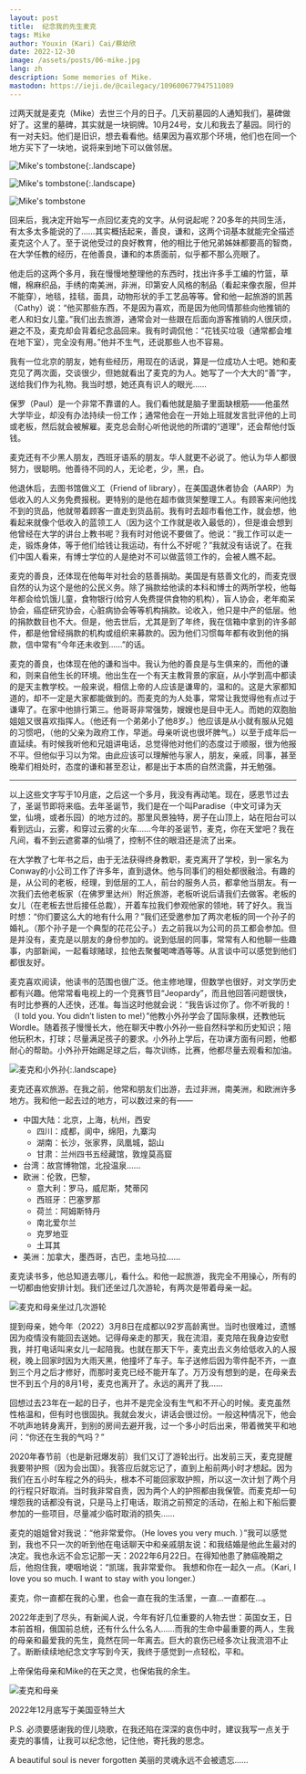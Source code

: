 ```yaml
---
layout: post
title:  纪念我的先生麦克
tags: Mike
author: Youxin (Kari) Cai/蔡幼欣
date: 2022-12-30
image: /assets/posts/06-mike.jpg
lang: zh
description: Some memories of Mike.
mastodon: https://ieji.de/@cailegacy/109600677947511089
---
```


过两天就是麦克（Mike）去世三个月的日子。几天前墓园的人通知我们，墓碑做好了。这里的墓碑，其实就是一块铜牌。10月24号，女儿和我去了墓园。同行的有一对夫妇。他们是旧识，想去看看他。结果因为喜欢那个环境，他们也在同一个地方买下了一块地，说将来到地下可以做邻居。

![Mike's tombstone](/assets/posts/mike-01.jpg){:.landscape}

![Mike's tombstone](/assets/posts/mike-02.jpg){:.landscape}

![Mike's tombstone](/assets/posts/mike-03.jpg)

回来后，我决定开始写一点回忆麦克的文字。从何说起呢？20多年的共同生活，有太多太多能说的了……其实概括起来，善良，谦和，这两个词基本就能完全描述麦克这个人了。至于说他受过的良好教育，他的相比于他兄弟姊妹都要高的智商，在大学任教的经历，在他善良，谦和的本质面前，似乎都不那么亮眼了。

他走后的这两个多月，我在慢慢地整理他的东西时，找出许多手工编的竹篮，草帽，棉麻织品，手绣的南美洲，非洲，印第安人风格的制品（看起来像衣服，但并不能穿），地毯，挂毯，面具，动物形状的手工艺品等等。曾和他一起旅游的凯茜（Cathy）说：“他买那些东西，不是因为喜欢，而是因为他同情那些向他推销的老人和妇女儿童。”我们出去旅游，通常会对一些跟在后面向游客推销的人很厌烦，避之不及，麦克却会背着纪念品回来。我有时调侃他：“花钱买垃圾（通常都会堆在地下室），完全没有用。”他并不生气，还说那些人也不容易。

我有一位北京的朋友，她有些经历，用现在的话说，算是一位成功人士吧。她和麦克见了两次面，交谈很少，但她就看出了麦克的为人。她写了一个大大的“善”字，送给我们作为礼物。我当时想，她还真有识人的眼光……

保罗（Paul）是一个非常不靠谱的人。我们看他就是脑子里面缺根筋——他虽然大学毕业，却没有办法持续一份工作；通常他会在一开始上班就发言批评他的上司或老板，然后就会被解雇。麦克总会耐心听他说他的所谓的“道理”，还会帮他付饭钱。

麦克还有不少黑人朋友，西班牙语系的朋友。华人就更不必说了。他认为华人都很努力，很聪明。他善待不同的人，无论老，少，黑，白。

他退休后，去图书馆做义工（Friend of library），在美国退休者协会（AARP）为低收入的人义务免费报税。更特别的是他在超市做货架整理工人。有顾客来问他找不到的货品，他就带着顾客一直走到货品前。我有时去超市看他工作，就会想，他看起来就像个低收入的蓝领工人（因为这个工作就是收入最低的），但是谁会想到他曾经在大学的讲台上教书呢？我有时对他说不要做了。他说：“我工作可以走一走，锻炼身体，等于他们给钱让我运动，有什么不好呢？”我就没有话说了。在我们中国人看来，有博士学位的人是绝对不可以做蓝领工作的，会被人瞧不起。

麦克的善良，还体现在他每年对社会的慈善捐助。美国是有慈善文化的，而麦克很自然的认为这个是他的公民义务。除了捐款给他读的本科和博士的两所学校，他每年都会给饥饿儿童，食物银行(给穷人免费提供食物的机构），盲人协会，老年痴呆协会，癌症研究协会，心脏病协会等等机构捐款。论收入，他只是中产的低层。他的捐款数目也不大。但是，他去世后，尤其是到了年终，我在信箱中拿到的许多邮件，都是他曾经捐款的机构或组织来募款的。因为他们习惯每年都有收到他的捐款，信中常有“今年还未收到……”的话。

麦克的善良，也体现在他的谦和当中。我认为他的善良是与生俱来的，而他的谦和，则来自他生长的环境。他出生在一个有天主教背景的家庭，从小学到高中都读的是天主教学校。一般来说，相信上帝的人应该是谦卑的，温和的。这是大家都知道的，却不一定是大家都能做到的。而麦克的为人处事，常常让我觉得他有点过于谦卑了。在家中他排行第三。他哥哥非常强势，嫂嫂也是目中无人。而她的双胞胎姐姐又很喜欢指挥人。（他还有一个弟弟小了他8岁。）他应该是从小就有服从兄姐的习惯吧，（他的父亲为政府工作，早逝。母亲听说也很坏脾气。）以至于成年后一直延续。有时候我听他和兄姐讲电话，总觉得他对他们的态度过于顺服，很为他报不平。但他似乎习以为常。由此应该可以理解他与家人，朋友，亲戚，同事，甚至晚辈们相处时，态度的谦和甚至忍让，都是出于本质的自然流露，并无勉强。

---

以上这些文字写于10月底，之后这一个多月，我没有再动笔。现在，感恩节过去了，圣诞节即将来临。去年圣诞节，我们是在一个叫Paradise（中文可译为天堂，仙境，或者乐园）的地方过的。那里风景独特，房子在山顶上，站在阳台可以看到远山，云雾，和穿过云雾的火车……今年的圣诞节，麦克，你在天堂吧？我在凡间，看不到云遮雾罩的仙境了，控制不住的眼泪还是流了出来。

在大学教了七年书之后，由于无法获得终身教职，麦克离开了学校，到一家名为Conway的小公司工作了许多年，直到退休。他与同事们的相处都很融洽。有趣的是，从公司的老板，经理，到低层的工人，前台的服务人员，都拿他当朋友。有一次我们去他老板家（在佛罗里达州）附近旅游，老板听说后请我们去做客。老板的女儿（在老板去世后接任总裁），开着车拉我们参观他家的领地，转了好久。我当时想：“你们要这么大的地有什么用？”我们还受邀参加了两次老板的同一个孙子的婚礼。（那个孙子是一个典型的花花公子。）去之前我以为公司的员工都会参加。但是并没有，麦克是以朋友的身份参加的。说到低层的同事，常常有人和他聊一些趣事，内部新闻，一起看球赌球，拉他去聚餐喝啤酒等等。从言谈中可以感觉到他们都很友好。

麦克喜欢阅读，他读书的范围也很广泛。他主修地理，但数学也很好，对文学历史都有兴趣。他常常看电视上的一个竞赛节目“Jeopardy”，而且他回答问题很快，有时比参赛的人还快，还准。每当这时他就会说：“我告诉过你了。你不听我的！（I told you. You didn’t listen to me!）”他教小外孙学会了国际象棋，还教他玩Wordle。随着孩子慢慢长大，他在聊天中教小外孙一些自然科学和历史知识；陪他玩积木，打球；尽量满足孩子的要求。小外孙上学后，在功课方面有问题，他都耐心的帮助。小外孙开始踢足球之后，每次训练，比赛，他都尽量去观看和加油。

![麦克和小外孙](/assets/posts/mike-05.jpg){:.landscape}

麦克还喜欢旅游。在我之前，他常和朋友们出游，去过非洲，南美洲，和欧洲许多地方。我和他一起去过的地方，可以数过来的有——

* 中国大陆：北京，上海，杭州，西安
    * 四川：成都，阆中，绵阳，九寨沟
    * 湖南：长沙，张家界，凤凰城，韶山
    * 甘肃：兰州四书五经藏馆，敦煌莫高窟
* 台湾：故宫博物馆，北投温泉……
* 欧洲：伦敦，巴黎，
    * 意大利：罗马，威尼斯，梵蒂冈
    * 西班牙：巴塞罗那
    * 荷兰：阿姆斯特丹
    * 南北爱尔兰
    * 克罗地亚
    * 土耳其
* 美洲：加拿大，墨西哥，古巴，圭地马拉……

麦克读书多，他总知道去哪儿，看什么。和他一起旅游，我完全不用操心，所有的一切都由他安排计划。我们还坐过几次游轮，有两次是带着母亲一起。

![麦克和母亲坐过几次游轮](/assets/posts/mike-04.jpg)

提到母亲，她今年（2022）3月8日在成都以92岁高龄离世。当时也很难过，遗憾因为疫情没有能回去送她。记得母亲走的那天，我在流泪，麦克陪在我身边安慰我，并打电话叫来女儿一起陪我。也就在那天下午，麦克出去义务给低收入的人报税，晚上回家时因为大雨天黑，他撞坏了车子。车子送修后因为零件配不齐，一直到三个月之后才修好，而那时麦克已经不能开车了。万万没有想到的是，在母亲去世不到五个月的8月1号，麦克也离开了。永远的离开了我……

回想过去23年在一起的日子，也并不是完全没有生气和不开心的时候。麦克虽然性格温和，但有时也很固执。我就会发火，讲话会很过份。一般这种情况下，他会不吭声地转身离开，到别的房间去避开我，过一个多小时后出来，带着微笑平和地问：“你还在生我的气吗？”

2020年春节前（也是新冠爆发前）我们又订了游轮出行。出发前三天，麦克提醒我要带护照（因为会出国）。我答应后就忘记了，直到上船前两小时才想起。因为我们在五小时车程之外的码头，根本不可能回家取护照，所以这一次计划了两个月的行程只好取消。当时我非常自责，因为两个人的护照都由我保管。而麦克却一句埋怨我的话都没有说，只是马上打电话，取消之前预定的活动，在船上和下船后要参加的一些项目，尽量减少临时取消的损失……

麦克的姐姐曾对我说：“他非常爱你。（He loves you very much. ）”我可以感觉到，我也不只一次的听到他在电话聊天中和亲戚朋友说：和我结婚是他此生最对的决定。我也永远不会忘记那一天：2022年6月22日。在得知他患了肺癌晚期之后，他抱住我，哽咽地说：“凯瑞，我非常爱你。 我想和你在一起久一点。（Kari, I love you so much. I want to stay with you longer.）

麦克，你一直都在我的心里，也会一直在我的生活里，一直...一直都在...。

2022年走到了尽头，有新闻人说，今年有好几位重要的人物去世：英国女王，日本前首相，俄国前总统，还有什么什么名人……而我的生命中最重要的两人，生我的母亲和最爱我的先生，竟然在同一年离去。巨大的哀伤已经多次让我流泪不止了。断断续续地纪念文字写到今天，我终于感觉到一点轻松，平和。

上帝保佑母亲和Mike的在天之灵，也保佑我的余生。

![麦克和母亲](/assets/posts/mike-06.jpg)

2022年12月底写于美国亚特兰大

P.S. 必须要感谢我的侄儿晓歌，在我还陷在深深的哀伤中时，建议我写一点关于麦克的事情，让我可以纪念他，记住他，寄托我的思念。

A beautiful soul is never forgotten  美丽的灵魂永远不会被遗忘......
